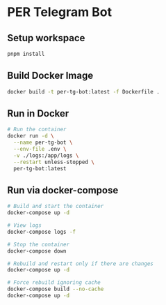 # PER Telegram Bot

## Setup workspace

```bash
pnpm install
```

## Build Docker Image

```bash
docker build -t per-tg-bot:latest -f Dockerfile .
```

## Run in Docker

```bash
# Run the container
docker run -d \
  --name per-tg-bot \
  --env-file .env \
  -v ./logs:/app/logs \
  --restart unless-stopped \
  per-tg-bot:latest
```

## Run via docker-compose

```bash
# Build and start the container
docker-compose up -d

# View logs
docker-compose logs -f

# Stop the container
docker-compose down

# Rebuild and restart only if there are changes
docker-compose up -d

# Force rebuild ignoring cache
docker-compose build --no-cache
docker-compose up -d
```
